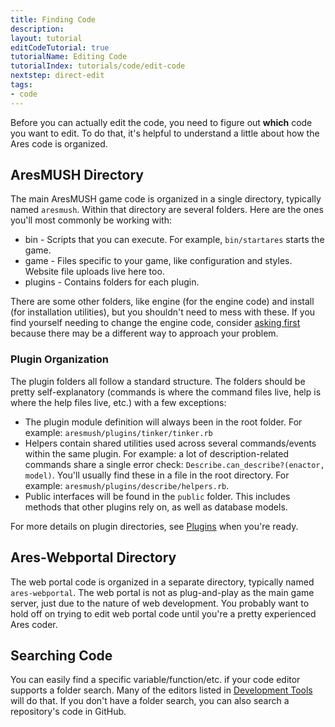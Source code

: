 ```yaml
---
title: Finding Code
description:
layout: tutorial
editCodeTutorial: true
tutorialName: Editing Code
tutorialIndex: tutorials/code/edit-code
nextstep: direct-edit
tags: 
- code
---
```


Before you can actually edit the code, you need to figure out **which** code you want to edit.  To do that, it's helpful to understand a little about how the Ares code is organized.

## AresMUSH Directory

The main AresMUSH game code is organized in a single directory, typically named `aresmush`.  Within that directory are several folders.  Here are the ones you'll most commonly be working with:

* bin - Scripts that you can execute.  For example, `bin/startares` starts the game.
* game - Files specific to your game, like configuration and styles.  Website file uploads live here too.
* plugins - Contains folders for each plugin.

There are some other folders, like engine (for the engine code) and install (for installation utilities), but you shouldn't need to mess with these.  If you find yourself needing to change the engine code, consider [asking first](/feedback.html) because there may be a different way to approach your problem.

### Plugin Organization

The plugin folders all follow a standard structure.  The folders should be pretty self-explanatory (commands is where the command files live, help is where the help files live, etc.) with a few exceptions:

* The plugin module definition will always been in the root folder.  For example:  `aresmush/plugins/tinker/tinker.rb`
* Helpers contain shared utilities used across several commands/events within the same plugin.  For example: a lot of description-related commands share a single error check:  `Describe.can_describe?(enactor, model)`.  You'll usually find these in a file in the root directory.  For example:  `aresmush/plugins/describe/helpers.rb`.  
* Public interfaces will be found in the `public` folder.  This includes methods that other plugins rely on, as well as database models.

For more details on plugin directories, see [Plugins](/tutorials/code/plugins.html) when you're ready.

## Ares-Webportal Directory

The web portal code is organized in a separate directory, typically named `ares-webportal`.  The web portal is not as plug-and-play as the main game server, just due to the nature of web development.  You probably want to hold off on trying to edit web portal code until you're a pretty experienced Ares coder.

## Searching Code

You can easily find a specific variable/function/etc. if your code editor supports a folder search.  Many of the editors listed in [Development Tools](/tutorials/code/dev-tools.html) will do that.  If you don't have a folder search, you can also search a repository's code in GitHub.